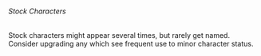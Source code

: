 ###### Stock Characters

Stock characters might appear several times, but rarely get named.
Consider upgrading any which see frequent use to minor character status.

